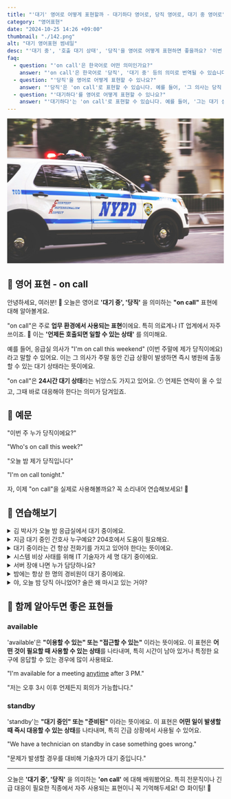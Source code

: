 ```yaml
---
title: "'대기' 영어로 어떻게 표현할까 - 대기하다 영어로, 당직 영어로, 대기 중 영어로"
category: "영어표현"
date: "2024-10-25 14:26 +09:00"
thumbnail: "./142.png"
alt: "대기 영어표현 썸네일"
desc: "'대기 중', '호출 대기 상태', '당직'을 영어로 어떻게 표현하면 좋을까요? '이번 주 누가 당직이에요?', '오늘 밤 제가 당직입니다' 등을 영어로 표현하는 법을 배워봅시다. 다양한 예문을 통해서 연습하고 본인의 표현으로 만들어 보세요."
faq:
  - question: "'on call'은 한국어로 어떤 의미인가요?"
    answer: "'on call'은 한국어로 '당직', '대기 중' 등의 의미로 번역될 수 있습니다. 주로 직장이나 의료 분야에서 사용되며, 필요한 경우 즉시 대응할 준비가 되어 있는 상태를 나타냅니다."
  - question: "'당직'을 영어로 어떻게 표현할 수 있나요?"
    answer: "'당직'은 'on call'로 표현할 수 있습니다. 예를 들어, '그 의사는 당직 중입니다.'는 'The doctor is on call'로 말할 수 있습니다."
  - question: "'대기하다'를 영어로 어떻게 표현할 수 있나요?"
    answer: "'대기하다'는 'on call'로 표현할 수 있습니다. 예를 들어, '그는 대기 상태입니다'는 'He is on call'로 말할 수 있습니다."
---
```


![NPYD SUV](./142-1.jpg)

## 🌟 영어 표현 - on call

안녕하세요, 여러분! 👋 오늘은 영어로 **'대기 중', '당직'** 을 의미하는 **"on call"** 표현에 대해 알아볼게요.

"on call"은 주로 **업무 환경에서 사용되는 표현**이에요. 특히 의료계나 IT 업계에서 자주 쓰이죠. 🏥 이는 **'언제든 호출되면 일할 수 있는 상태'** 를 의미해요.

예를 들어, 응급실 의사가 "I'm on call this weekend" (이번 주말에 제가 당직이에요)라고 말할 수 있어요. 이는 그 의사가 주말 동안 긴급 상황이 발생하면 즉시 병원에 출동할 수 있는 대기 상태라는 뜻이에요.

"on call"은 **24시간 대기 상태**라는 뉘앙스도 가지고 있어요. 🕐 언제든 연락이 올 수 있고, 그때 바로 대응해야 한다는 의미가 담겨있죠.

<script async src="https://pagead2.googlesyndication.com/pagead/js/adsbygoogle.js?client=ca-pub-1465612013356152"
     crossorigin="anonymous"></script>
<!-- engple-horizontal-ad -->

<ins class="adsbygoogle"
     style="display:block"
     data-ad-client="ca-pub-1465612013356152"
     data-ad-slot="2106896038"
     data-ad-format="auto"
     data-full-width-responsive="true"></ins>

<script>
     (adsbygoogle = window.adsbygoogle || []).push({});
</script>

## 📖 예문

"이번 주 누가 당직이에요?"

"Who's on call this week?"

"오늘 밤 제가 당직입니다"

"I'm on call tonight."

자, 이제 "on call"을 실제로 사용해볼까요? 꼭 소리내어 연습해보세요! 🎯

## 💬 연습해보기

<details>
<summary>김 박사가 오늘 밤 응급실에서 대기 중이에요.</summary>
<span>Dr. Kim is on call tonight at the emergency room.</span>
</details>

<details>
<summary>지금 대기 중인 간호사 누구예요? 204호에서 도움이 필요해요.</summary>
<span>Hey, which nurse is on call right now? We need help in Room 204.</span>
</details>

<details>
<summary>대기 중이라는 건 항상 전화기를 가지고 있어야 한다는 뜻이에요.</summary>
<span>Being on call means I have to keep my phone with me at all times.</span>
</details>

<details>
<summary>시스템 비상 사태를 위해 IT 기술자가 세 명 대기 중이에요.</summary>
<span>We have three IT technicians on call for system emergencies.</span>
</details>

<details>
<summary>서버 장애 나면 누가 담당하나요?</summary>
<span>Who's on call if something goes wrong with the servers?</span>
</details>

<details>
<summary>밤에는 항상 한 명의 경비원이 대기 중이에요.</summary>
<span>There's always one security guard on call at night.</span>
</details>

<details>
<summary>야, 오늘 밤 당직 아니었어? 술은 왜 마시고 있는 거야?</summary>
<span>Hey, aren't you on call tonight? Why are you drinking?</span>
</details>

## 🤝 함께 알아두면 좋은 표현들

### available

'available'은 **"이용할 수 있는" 또는 "접근할 수 있는"** 이라는 뜻이에요. 이 표현은 **어떤 것이 필요할 때 사용할 수 있는 상태**를 나타내며, 특히 시간이 남아 있거나 특정한 요구에 응답할 수 있는 경우에 많이 사용돼요.

"I'm available for a meeting <a href="/blog/in-english/153.anytime/">anytime</a> after 3 PM."

"저는 오후 3시 이후 언제든지 회의가 가능합니다."

### standby

'standby'는 **"대기 중인" 또는 "준비된"** 이라는 뜻이에요. 이 표현은 **어떤 일이 발생할 때 즉시 대응할 수 있는 상태**를 나타내며, 특히 긴급 상황에서 사용될 수 있어요.

"We have a technician on standby in case something goes wrong."

"문제가 발생할 경우를 대비해 기술자가 대기 중입니다."

---

오늘은 **'대기 중', '당직'** 을 의미하는 **'on call'** 에 대해 배워봤어요. 특히 전문직이나 긴급 대응이 필요한 직종에서 자주 사용되는 표현이니 꼭 기억해두세요! 😊 화이팅! 💪
